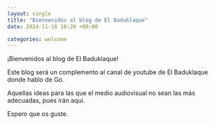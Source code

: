 ```yaml
---
layout: single
title: "Bienvenidos al blog de El Baduklaque"
date: 2024-11-16 18:29 +00:00

categories: welcome
---
```


¡Bienvenidos al blog de El Baduklaque!

Este blog será un complemento al canal de youtube de El Baduklaque donde hablo de Go.

Aquellas ideas para las que el medio audiovisual no sean las más adecuadas, pues irán aquí.

Espero que os guste.
